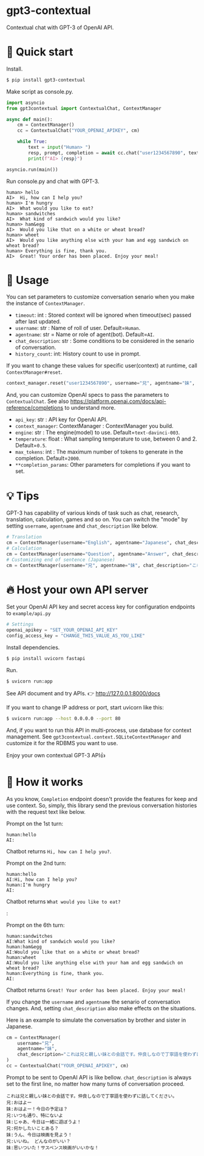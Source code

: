 # gpt3-contextual

Contextual chat with GPT-3 of OpenAI API.

# 🚀 Quick start

Install.

```bash
$ pip install gpt3-contextual
```

Make script as console.py.

```python
import asyncio
from gpt3contextual import ContextualChat, ContextManager

async def main():
    cm = ContextManager()
    cc = ContextualChat("YOUR_OPENAI_APIKEY", cm)

    while True:
        text = input("Human> ")
        resp, prompt, completion = await cc.chat("user1234567890", text)
        print(f"AI> {resp}")

asyncio.run(main())
```

Run console.py and chat with GPT-3.

```
human> hello
AI>  Hi, how can I help you?
human> I'm hungry
AI>  What would you like to eat?
human> sandwitches
AI>  What kind of sandwich would you like?
human> ham&egg        
AI>  Would you like that on a white or wheat bread?
human> wheet
AI>  Would you like anything else with your ham and egg sandwich on wheat bread?
human> Everything is fine, thank you.
AI>  Great! Your order has been placed. Enjoy your meal!
```


# 🧸 Usage

You can set parameters to customize conversation senario when you make the instance of `ContextManager`.

- `timeout`: int : Stored context will be ignored when timeout(sec) passed after last updated.
- `username`: str : Name of roll of user. Default=`Human`.
- `agentname`: str = Name or role of agent(bot). Default=`AI`.
- `chat_description`: str : Some conditions to be considered in the senario of conversation.
- `history_count`: int: History count to use in prompt.

If you want to change these values for specific user(context) at runtime, call `ContextManager#reset`.

```python
context_manager.reset("user1234567890", username="兄", agentname="妹", chat_description="仲のいい兄と妹の会話です。丁寧語は使いません。")
```

And, you can customize OpenAI specs to pass the parameters to `ContextualChat`.
See also https://platform.openai.com/docs/api-reference/completions to understand more.

- `api_key`: str : API key for OpenAI API.
- `context_manager`: ContextManager : ContextManager you build.
- `engine`: str : The engine(model) to use. Default=`text-davinci-003`.
- `temperature`: float : What sampling temperature to use, between 0 and 2. Default=`0.5`.
- `max_tokens`: int : The maximum number of tokens to generate in the completion. Default=`2000`.
- `**completion_params`: Other parameters for completions if you want to set.


# 💡 Tips

GPT-3 has capability of various kinds of task such as chat, research, translation, calculation, games and so on. You can switch the "mode" by setting `username`, `agentname` and `chat_description` like below.

```python
# Translation
cm = ContextManager(username="English", agentname="Japanese", chat_description="Translate from English to Japanese.")
# Calculation
cm = ContextManager(username="Question", agentname="Answer", chat_description="Calculate.")
# Customizing end of sentence (Japanese)
cm = ContextManager(username="兄", agentname="妹", chat_description="これは兄と妹との会話です。妹は語尾に「ニャ」をつけて話します。")
```


# 🔥 Host your own API server

Set your OpenAI API key and secret access key for configuration endpoints to `example/api.py`

```python
# Settings
openai_apikey = "SET_YOUR_OPENAI_API_KEY"
config_access_key = "CHANGE_THIS_VALUE_AS_YOU_LIKE"
```

Install dependencies.

```bash
$ pip install uvicorn fastapi
```

Run.

```bash
$ uvicorn run:app
```

See API document and try APIs. 👉 http://127.0.0.1:8000/docs

If you want to change IP address or port, start uvicorn like this:

```bash
$ uvicorn run:app --host 0.0.0.0 --port 80
```

And, if you want to run this API in multi-process, use database for context management.
See `gpt3contextual.context.SQLiteContextManager` and customize it for the RDBMS you want to use.

Enjoy your own contextual GPT-3 API👍


# 🥪 How it works

As you know, `Completion` endpoint doesn't provide the features for keep and use context.
So, simply, this library send the previous conversation histories with the request text like below.

Prompt on the 1st turn:
```
human:hello
AI:
```
Chatbot returns `Hi, how can I help you?`.

Prompt on the 2nd turn:
```
human:hello
AI:Hi, how can I help you?
human:I'm hungry
AI:
```
Chatbot returns `What would you like to eat?`

:

Prompt on the 6th turn:
```
human:sandwitches
AI:What kind of sandwich would you like?
human:ham&egg        
AI:Would you like that on a white or wheat bread?
human:wheet
AI:Would you like anything else with your ham and egg sandwich on wheat bread?
human:Everything is fine, thank you.
AI:
```
Chatbot returns `Great! Your order has been placed. Enjoy your meal!`


If you change the `username` and `agentname` the senario of conversation changes.
And, setting `chat_description` also make effects on the situations.

Here is an example to simulate the conversation by brother and sister in Japanese.

```python
cm = ContextManager(
    username="兄",
    agentname="妹",
    chat_description="これは兄と親しい妹との会話です。仲良しなので丁寧語を使わずに話してください。"
)
cc = ContextualChat("YOUR_OPENAI_APIKEY", cm)
```

Prompt to be sent to OpenAI API is like bellow. `chat_description` is always set to the first line, no matter how many turns of conversation proceed.

```
これは兄と親しい妹との会話です。仲良しなので丁寧語を使わずに話してください。
兄:おはよー
妹:おはよー！今日の予定は？
兄:いつも通り、特にないよ
妹:じゃあ、今日は一緒に遊ぼうよ！
兄:何かしたいことある？
妹:うん、今日は映画を見よう！
兄:いいね。 どんなのがいい？
妹:思いついた！サスペンス映画がいいかな！
````
